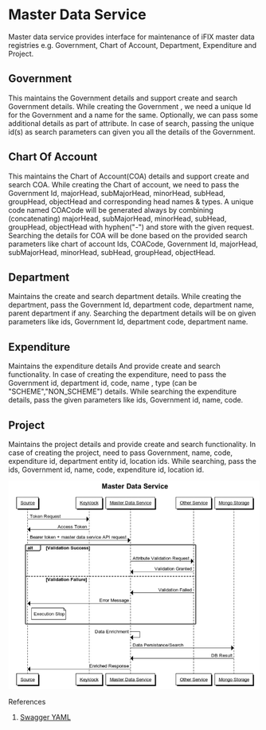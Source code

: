# Master Data Service

Master data service provides interface for maintenance of iFIX master data registries e.g. Government, Chart of Account, Department, Expenditure and Project. 

## Government 

This maintains the Government details and support create and search Government details. While creating the Government , we need a unique Id for the Government and a name for the same. Optionally, we can pass some additional details as part of attribute. In case of search, passing the unique id\(s\) as search parameters can given you all the details of the Government.

## Chart Of Account 

This maintains the Chart of Account\(COA\) details and support create and search COA. While creating the Chart of account, we need to pass the Government Id, majorHead, subMajorHead, minorHead, subHead, groupHead, objectHead and corresponding head names & types. A unique code named COACode will be generated always by combining \(concatenating\) majorHead, subMajorHead, minorHead, subHead, groupHead, objectHead with hyphen\("-"\) and store with the given request.  
Searching the details for COA will be done based on the provided search parameters like chart of account Ids, COACode, Government Id, majorHead, subMajorHead, minorHead, subHead, groupHead, objectHead.

## Department 

Maintains the create and search department details. While creating the department, pass the Government Id, department code, department name, parent department if any. Searching the department details will be on given parameters like ids, Government Id, department code, department name.

## Expenditure 

Maintains the expenditure details And provide create and search functionality. In case of creating the expenditure, need to pass the Government id, department id, code, name , type \(can be "SCHEME","NON\_SCHEME"\) details. While searching the expenditure details, pass the given parameters like ids, Government id, name, code.

## Project 

Maintains the project details and provide create and search functionality. In case of creating the project, need to pass Government, name, code, expenditure id, department entity id, location ids. While searching, pass the ids, Government id, name, code, expenditure id, location id.

![](../../../.gitbook/assets/image%20%2814%29.png)

References

1. [Swagger YAML ](https://redocly.github.io/redoc/?url=https://raw.githubusercontent.com/egovernments/iFix-Dev/develop/domain-services/ifix-master-data-service/ifix-master-data-service-0.1.0.yaml#tag/COA/paths/~1chartOfAccount~1v1~1_search/post)



